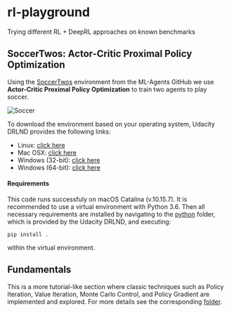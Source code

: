 [//]: # (Image References)

[image1]: https://user-images.githubusercontent.com/10624937/42135623-e770e354-7d12-11e8-998d-29fc74429ca2.gif "Trained Agent"
[image2]: https://user-images.githubusercontent.com/10624937/42135622-e55fb586-7d12-11e8-8a54-3c31da15a90a.gif "Soccer"

# rl-playground
Trying different RL + DeepRL approaches on known benchmarks

## SoccerTwos: Actor-Critic Proximal Policy Optimization
Using the [SoccerTwos](https://github.com/Unity-Technologies/ml-agents/blob/master/docs/Learning-Environment-Examples.md#soccer-twos) environment from the ML-Agents GitHub we use **Actor-Critic Proximal Policy Optimization** to train two agents to play soccer. 

![Soccer][image2]

To download the environment based on your operating system, Udacity DRLND provides the following links:
- Linux: [click here](https://s3-us-west-1.amazonaws.com/udacity-drlnd/P3/Soccer/Soccer_Linux.zip)
- Mac OSX: [click here](https://s3-us-west-1.amazonaws.com/udacity-drlnd/P3/Soccer/Soccer.app.zip)
- Windows (32-bit): [click here](https://s3-us-west-1.amazonaws.com/udacity-drlnd/P3/Soccer/Soccer_Windows_x86.zip)
- Windows (64-bit): [click here](https://s3-us-west-1.amazonaws.com/udacity-drlnd/P3/Soccer/Soccer_Windows_x86_64.zip)

#### Requirements
This code runs successfuly on macOS Catalina (v.10.15.7). It is recommended to use a virtual environment with Python 3.6. Then all necessary requirements are installed by navigating to the [python](./python) folder, which is provided by the Udacity DRLND, and executing:
```
pip install .
```
within the virtual environment. 

## Fundamentals
This is a more tutorial-like section where classic techniques such as Policy Iteration, Value Iteration, Monte Carlo Control, and Policy Gradient are implemented and explored. For more details see the corresponding [folder](./fundamentals).